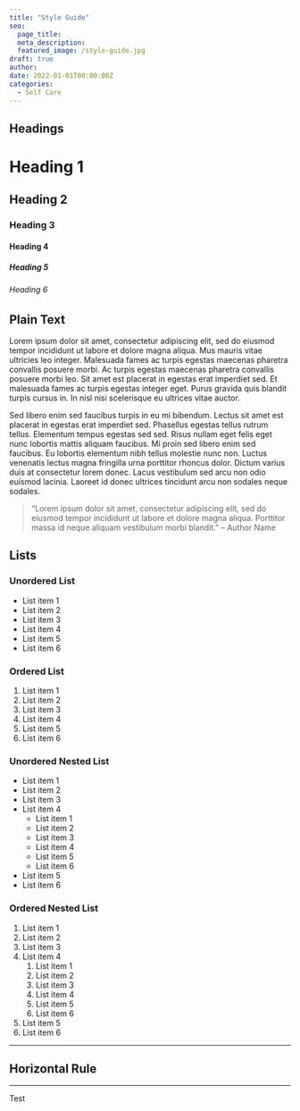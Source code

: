 ```yaml
---
title: "Style Guide"
seo:
  page_title:
  meta_description:
  featured_image: /style-guide.jpg
draft: true
author:
date: 2022-01-01T00:00:00Z
categories:
  - Self Care
---
```


## Headings

# Heading 1

## Heading 2

### Heading 3

#### Heading 4

##### Heading 5

###### Heading 6

## Plain Text

Lorem ipsum dolor sit amet, consectetur adipiscing elit, sed do eiusmod tempor incididunt ut labore et dolore magna aliqua. Mus mauris vitae ultricies leo integer. Malesuada fames ac turpis egestas maecenas pharetra convallis posuere morbi. Ac turpis egestas maecenas pharetra convallis posuere morbi leo. Sit amet est placerat in egestas erat imperdiet sed. Et malesuada fames ac turpis egestas integer eget. Purus gravida quis blandit turpis cursus in. In nisl nisi scelerisque eu ultrices vitae auctor.

Sed libero enim sed faucibus turpis in eu mi bibendum. Lectus sit amet est placerat in egestas erat imperdiet sed. Phasellus egestas tellus rutrum tellus. Elementum tempus egestas sed sed. Risus nullam eget felis eget nunc lobortis mattis aliquam faucibus. Mi proin sed libero enim sed faucibus. Eu lobortis elementum nibh tellus molestie nunc non. Luctus venenatis lectus magna fringilla urna porttitor rhoncus dolor. Dictum varius duis at consectetur lorem donec. Lacus vestibulum sed arcu non odio euismod lacinia. Laoreet id donec ultrices tincidunt arcu non sodales neque sodales.

> “Lorem ipsum dolor sit amet, consectetur adipiscing elit, sed do eiusmod tempor incididunt ut labore et dolore magna aliqua. Porttitor massa id neque aliquam vestibulum morbi blandit.” – Author Name

## Lists

### Unordered List

- List item 1
- List item 2
- List item 3
- List item 4
- List item 5
- List item 6

### Ordered List

1. List item 1
2. List item 2
3. List item 3
4. List item 4
5. List item 5
6. List item 6

### Unordered Nested List

- List item 1
- List item 2
- List item 3
- List item 4
  - List item 1
  - List item 2
  - List item 3
  - List item 4
  - List item 5
  - List item 6
- List item 5
- List item 6

### Ordered Nested List

1. List item 1
2. List item 2
3. List item 3
4. List item 4
   1. List item 1
   2. List item 2
   3. List item 3
   4. List item 4
   5. List item 5
   6. List item 6
5. List item 5
6. List item 6

---

## Horizontal Rule

---

Test
